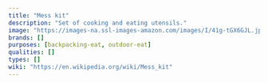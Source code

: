 ```yaml
---
title: "Mess kit"
description: "Set of cooking and eating utensils."
image: "https://images-na.ssl-images-amazon.com/images/I/41g-tGX6GJL.jpg"
brands: []
purposes: [backpacking-eat, outdoor-eat]
qualities: []
types: []
wiki: "https://en.wikipedia.org/wiki/Mess_kit"
---
```

